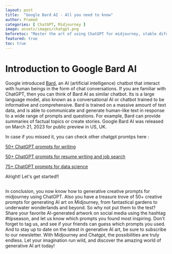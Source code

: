 ```yaml
---
layout: post
title:  "Google Bard AI - All you need to know"
author: Pramod
categories: [ ChatGPT, Midjourney ]
image: assets/images/chatgpt.png
beforetoc: "Master the art of using ChatGPT for midjourney, stable difussion or DALL-E-2"
featured: true
toc: true
---
```


# Introduction to Google Bard AI 

Google introduced [Bard](https://blog.google/technology/ai/try-bard/), an AI (artificial intelligence) chatbot that
interact with human beings in the form of chat conversations. If you are familiar with ChatGPT, then you can think of
Bard AI as similar chatbot. Its is a large language model, also known as a conversational AI or chatbot trained to be
informative and comprehensive. Bard is trained on a massive amount of text data, and is able to communicate and generate
human-like text in response to a wide range of prompts and questions. For example, Bard can provide summaries of factual
topics or create stories. Google Bard AI was released on March 21, 2023 for public preview in US, UK.

In case if you missed it, you can check other chatgpt promtps here :

[50+ ChatGPT prompts for writing](/chatgpt-prompts-for-writing/)

[50+ ChatGPT prompts for resume writing and job search](/chatgpt-prompts-for-resume/)

[75+ ChatGPT prompts for data science](/chatgpt-prompts-for-data-science/)

Alright! Let's get started!!

##  

In conclusion, you now know how to generative creative prompts for midjourney using ChatGPT. Also you have a treasure trove of 50+ creative prompts for generating AI art on Midjourney, from fantastical gardens to underwater wonderlands and beyond. So why not put them to the test? Share your favorite AI-generated artwork on social media using the hashtag #tipseason, and let us know which prompts you found most inspiring. Don't forget to tag us, and see if your friends can guess which prompts you used. And to stay up to date on the latest in generative AI art, be sure to subscribe to our newsletter. With Midjourney and Chatgpt, the possibilities are truly endless. Let your imagination run wild, and discover the amazing world of generative AI art today!